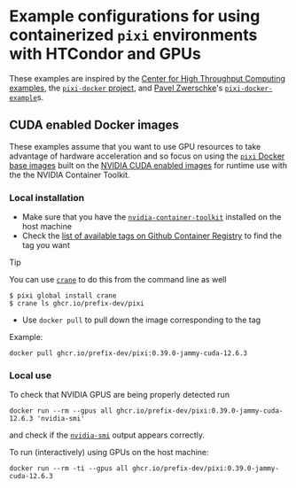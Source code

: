 # Example configurations for using containerized `pixi` environments with HTCondor and GPUs

These examples are inspired by the [Center for High Throughput Computing examples](https://github.com/CHTC/templates-GPUs), the [`pixi-docker` project](https://github.com/prefix-dev/pixi-docker), and [Pavel Zwerschke](https://github.com/pavelzw)'s [`pixi-docker-example`](https://github.com/pavelzw/pixi-docker-example)s.

## CUDA enabled Docker images

These examples assume that you want to use GPU resources to take advantage of hardware acceleration and so focus on using the [`pixi` Docker base images](https://github.com/prefix-dev/pixi-docker/pkgs/container/pixi) built on the [NVIDIA CUDA enabled images](https://github.com/NVIDIA/nvidia-docker) for runtime use with the the NVIDIA Container Toolkit.

### Local installation

- Make sure that you have the [`nvidia-container-toolkit`](https://github.com/NVIDIA/nvidia-container-toolkit) installed on the host machine
- Check the [list of available tags on Github Container Registry](https://github.com/prefix-dev/pixi-docker/pkgs/container/pixi) to find the tag you want

> [!TIP]
> You can use [`crane`](https://github.com/google/go-containerregistry/tree/main/cmd/crane) to do this from the command line as well
>
> ```console
> $ pixi global install crane
> $ crane ls ghcr.io/prefix-dev/pixi
> ```

- Use `docker pull` to pull down the image corresponding to the tag

Example:

```
docker pull ghcr.io/prefix-dev/pixi:0.39.0-jammy-cuda-12.6.3
```

### Local use

To check that NVIDIA GPUS are being properly detected run

```
docker run --rm --gpus all ghcr.io/prefix-dev/pixi:0.39.0-jammy-cuda-12.6.3 'nvidia-smi'
```

and check if the [`nvidia-smi`](https://developer.nvidia.com/nvidia-system-management-interface) output appears correctly.

To run (interactively) using GPUs on the host machine:

```
docker run --rm -ti --gpus all ghcr.io/prefix-dev/pixi:0.39.0-jammy-cuda-12.6.3
```
